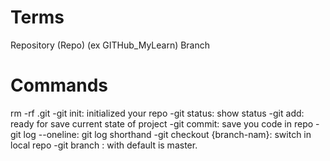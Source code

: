 # Terms

Repository (Repo) (ex GITHub_MyLearn)
Branch

# Commands

rm -rf .git
-git init: initialized your repo
-git status: show status
-git add: ready for save current state of project
-git commit: save you code in repo
-git log --oneline: git log shorthand
-git checkout {branch-nam}: switch in local repo
-git branch : with default is master.
